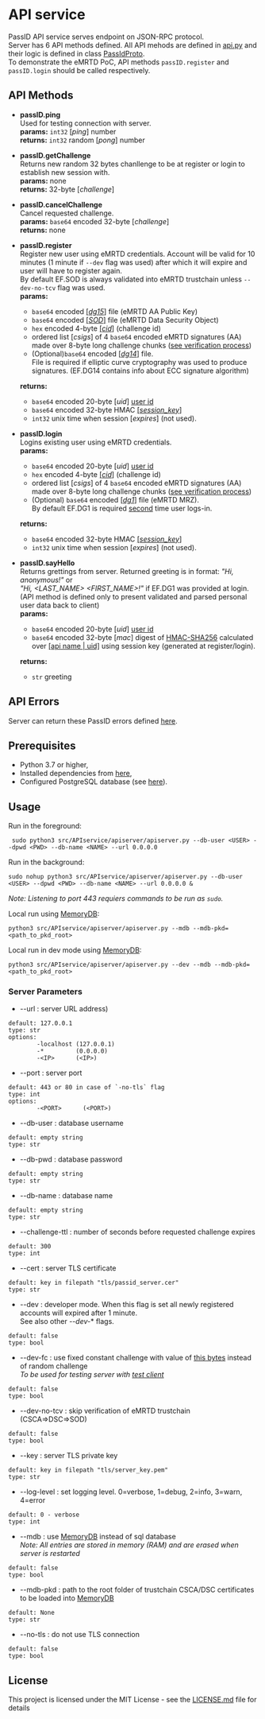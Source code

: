 # API service
PassID API service serves endpoint on JSON-RPC protocol.  
Server has 6 API methods defined.
All API mehods are defined in [api.py](https://github.com/ZeroPass/PassID-Server/blob/18e134e9316bf3888ae5e51ce4cf46468e832f44/src/APIservice/api.py#L56-L172) and their logic is defined in class [PassIdProto](https://github.com/ZeroPass/PassID-Server/blob/66b2ea724ec9a515d07298eed828c6849ec1cbbc/src/APIservice/proto/proto.py#L65-L438).  
 To demonstrate the eMRTD PoC, API methods `passID.register` and `passID.login` should be called respectively.

## API Methods
* **passID.ping**  
  Used for testing connection with server.  
  **params:** `int32` [*ping*] number  
  **returns:** `int32` random [*pong*] number  
  
* **passID.getChallenge**  
  Returns new random 32 bytes chanllenge to be at register or login to establish new session with.  
  **params:** none  
  **returns:** 32-byte [*challenge*]  
  
* **passID.cancelChallenge**  
  Cancel requested challenge.  
  **params:** `base64` encoded 32-byte [*challenge*]  
  **returns:** none  
  
* **passID.register**  
  Register new user using eMRTD credentials. Account will be valid for 10 minutes (1 minute if `--dev` flag was used) after which it will expire and user will have to register again.  
  By default EF.SOD is always validated into eMRTD trustchain unless `--dev-no-tcv` flag was used.  
  **params:**
    * `base64` encoded [[*dg15*]](https://github.com/ZeroPass/PassID-Server/blob/a87cb5cc55c160a9ca80583ecb6099d7a6e57660/src/pymrtd/ef/dg.py#L189-L203) file (eMRTD AA Public Key)
    * `base64` encoded [[*SOD*]](https://github.com/ZeroPass/PassID-Server/blob/a87cb5cc55c160a9ca80583ecb6099d7a6e57660/src/pymrtd/ef/sod.py#L135-L195) file (eMRTD Data Security Object)
    * `hex` encoded 4-byte [[*cid*]](https://github.com/ZeroPass/PassID-Server/blob/master/src/APIservice/proto/challenge.py#L12-L37) (challenge id)
    * ordered list [*csigs*] of 4 `base64` encoded eMRTD signatures (AA) made over 8-byte long challenge chunks ([see verification process](https://github.com/ZeroPass/PassID-Server/blob/5800f368b03de6bf8d2ee9d26ba974ff3284b215/src/APIservice/proto/proto.py#L244-L249))
    * (Optional)`base64` encoded [[*dg14*]](https://github.com/ZeroPass/PassID-Server/blob/a87cb5cc55c160a9ca80583ecb6099d7a6e57660/src/pymrtd/ef/dg.py#L161-L185) file.  
    File is required if elliptic curve cryptography was used to produce signatures. (EF.DG14 contains info about ECC signature algorithm)

  **returns:**
    * `base64` encoded 20-byte [*uid*] [user id](https://github.com/ZeroPass/PassID-Server/blob/a87cb5cc55c160a9ca80583ecb6099d7a6e57660/src/APIservice/proto/user.py#L10-L39)
    * `base64` encoded 32-byte HMAC [[*session_key*]](https://github.com/ZeroPass/PassID-Server/blob/23af931ab1ef8fdc0c2d948c1fd4a14a71d7beba/src/APIservice/proto/session.py#L12-L43)
    * `int32` unix time when session [*expires*] (not used).
    
 * **passID.login**  
  Logins existing user using eMRTD credentials.  
  **params:**
    * `base64` encoded 20-byte [*uid*] [user id](https://github.com/ZeroPass/PassID-Server/blob/a87cb5cc55c160a9ca80583ecb6099d7a6e57660/src/APIservice/proto/user.py#L10-L39)
    * `hex` encoded 4-byte [[*cid*]](https://github.com/ZeroPass/PassID-Server/blob/master/src/APIservice/proto/challenge.py#L12-L37) (challenge id)
    * ordered list [*csigs*] of 4 `base64` encoded eMRTD signatures (AA) made over 8-byte long challenge chunks ([see verification process](https://github.com/ZeroPass/PassID-Server/blob/5800f368b03de6bf8d2ee9d26ba974ff3284b215/src/APIservice/proto/proto.py#L244-L249))
    * (Optional) `base64` encoded [[*dg1*]](https://github.com/ZeroPass/PassID-Server/blob/a87cb5cc55c160a9ca80583ecb6099d7a6e57660/src/pymrtd/ef/dg.py#L148-L158) file (eMRTD MRZ).  
    By default EF.DG1 is required [second](https://github.com/ZeroPass/PassID-Server/blob/66b2ea724ec9a515d07298eed828c6849ec1cbbc/src/APIservice/proto/proto.py#L155-L159) time user logs-in.
    
   **returns:**
    * `base64` encoded 32-byte HMAC [[*session_key*]](https://github.com/ZeroPass/PassID-Server/blob/23af931ab1ef8fdc0c2d948c1fd4a14a71d7beba/src/APIservice/proto/session.py#L12-L43)
    * `int32` unix time when session [*expires*] (not used).
    
* **passID.sayHello**  
  Returns grettings from server. Returned greeting is in format: *"Hi, anonymous!"* or  
  *"Hi, <LAST_NAME> <FIRST_NAME>!"* if EF.DG1 was provided at login.  
  (API method is defined only to present validated and parsed personal user data back to client)  
  **params:**
    * `base64` encoded 20-byte [*uid*] [user id](https://github.com/ZeroPass/PassID-Server/blob/a87cb5cc55c160a9ca80583ecb6099d7a6e57660/src/APIservice/proto/user.py#L10-L39)
    *  `base64` encoded 32-byte [*mac*] digest of [HMAC-SHA256](https://github.com/ZeroPass/PassID-Server/blob/66b2ea724ec9a515d07298eed828c6849ec1cbbc/src/APIservice/proto/session.py#L63-L69) calculated over [[api name | uid]](https://github.com/ZeroPass/PassID-Server/blob/master/src/APIservice/proto/proto.py#L206) using session key (generated at register/login).
    
   **returns:**
    * `str` greeting
    
## API Errors
Server can return these PassID errors defined [here](https://github.com/ZeroPass/PassID-Server/blob/master/src/APIservice/proto/proto.py#L21-L62).
 
## Prerequisites
* Python 3.7 or higher,
* Installed dependencies from [here](../../../../../PassID-Server#prerequisites),
* Configured PostgreSQL database (see [here](../../../../../PassID-Server#configure-postgresql-database)).

## Usage
Run in the foreground:
```
 sudo python3 src/APIservice/apiserver/apiserver.py --db-user <USER> --dpwd <PWD> --db-name <NAME> --url 0.0.0.0
```

Run in the background:
```
sudo nohup python3 src/APIservice/apiserver/apiserver.py --db-user <USER> --dpwd <PWD> --db-name <NAME> --url 0.0.0.0 &  
```
*Note: Listening to port 443 requiers commands to be run as `sudo`.*


Local run using [MemoryDB](https://github.com/ZeroPass/PassID-Server/blob/c8e5095c6fde84a79ae0550c44e07dc68dfeac85/src/APIservice/proto/db.py#L256-L358):
```
python3 src/APIservice/apiserver/apiserver.py --mdb --mdb-pkd=<path_to_pkd_root>
```

Local run in dev mode using [MemoryDB](https://github.com/ZeroPass/PassID-Server/blob/c8e5095c6fde84a79ae0550c44e07dc68dfeac85/src/APIservice/proto/db.py#L256-L358):
```
python3 src/APIservice/apiserver/apiserver.py --dev --mdb --mdb-pkd=<path_to_pkd_root>
```

### Server Parameters

* --url : server URL address)
```
default: 127.0.0.1
type: str
options:
        -localhost (127.0.0.1)
        -*         (0.0.0.0)
        -<IP>      (<IP>)
```

* --port : server port
```
default: 443 or 80 in case of `-no-tls` flag
type: int
options: 
        -<PORT>      (<PORT>)
```

* --db-user : database username
```
default: empty string
type: str
```

* --db-pwd : database password
```
default: empty string
type: str
```

* --db-name : database name
```
default: empty string
type: str
```



* --challenge-ttl : number of seconds before requested challenge expires
```
default: 300
type: int
```

* --cert : server TLS certificate
```
default: key in filepath "tls/passid_server.cer"
type: str
```

* --dev : developer mode. When this flag is set all newly registered accounts will expired after 1 minute.  
See also other *--dev-** flags.
```
default: false
type: bool
```

* --dev-fc : use fixed constant challenge with value of [this bytes](https://github.com/ZeroPass/PassID-Server/blob/master/src/APIservice/apiserver/apiserver.py#L26) instead of random challenge  
*To be used for testing server with [test client](https://github.com/ZeroPass/PassID-Server/blob/master/src/APIservice/unittest/test_client.py)*
```
default: false
type: bool
```

* --dev-no-tcv : skip verification of eMRTD trustchain (CSCA=>DSC=>SOD)
```
default: false
type: bool
```

* --key : server TLS private key
```
default: key in filepath "tls/server_key.pem"
type: str
```

* --log-level : set logging level. 0=verbose, 1=debug, 2=info, 3=warn, 4=error
```
default: 0 - verbose
type: int
```

* --mdb : use [MemoryDB](https://github.com/ZeroPass/PassID-Server/blob/c8e5095c6fde84a79ae0550c44e07dc68dfeac85/src/APIservice/proto/db.py#L256-L358) instead of sql database  
*Note: All entries are stored in memory (RAM) and are erased when server is restarted*
```
default: false
type: bool
```

* --mdb-pkd : path to the root folder of trustchain CSCA/DSC certificates to be loaded into [MemoryDB](https://github.com/ZeroPass/PassID-Server/blob/c8e5095c6fde84a79ae0550c44e07dc68dfeac85/src/APIservice/proto/db.py#L256-L358)
```
default: None
type: str
```

* --no-tls : do not use TLS connection
```
default: false
type: bool
```

## License

This project is licensed under the MIT License - see the [LICENSE.md](LICENSE.md) file for details
